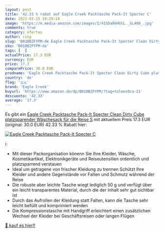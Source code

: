```yaml
---
layout: post
title: '42.33 % rabat auf Eagle Creek Packtasche Pack-It Specter C'
date: 2021-03-15 19:29:24
image: 'https://m.media-amazon.com/images/I/41SDa8kHGtL._SL400_.jpg'
comments: true
category: ofertas
author: ring
slug: 'B010B2FYPM-de Eagle Creek Packtasche Pack-It Specter Clean Dirty Cube...'
sku: 'B010B2FYPM-de'
tags: [  ]
actualPrice: 17.3 EUR
currency: EUR
price: 17.3
comparePrice: 30.0 EUR
prodname: 'Eagle Creek Packtasche Pack-It Specter Clean Dirty Cube platzsparender Wäschesack für die Reise  S'
country: 'de'
flag: '🇩🇪'
brand: 'Eagle Creek'
buyurl: 'https://www.amazon.de/dp/B010B2FYPM/?tag=tolees0ca-21'
descuento: '42.33'
average: '17.3'
---
```


Es gibt ein [Eagle Creek Packtasche Pack-It Specter Clean Dirty Cube platzsparender Wäschesack für die Reise  S](https://www.amazon.de/dp/B010B2FYPM/?tag=tolees0ca-21) mit aktuellem Preis 17.3 EUR (original: 30.0 EUR) 42.33 % Rabatt hier:

[![Eagle Creek Packtasche Pack-It Specter C](https://m.media-amazon.com/images/I/41SDa8kHGtL._SL400_.jpg)](https://www.amazon.de/dp/B010B2FYPM/?tag=tolees0ca-21)

ℹ️:

- Mit dieser Packorganisation könenn Sie Ihre Kleider, Wäsche, Kosmetikartikel, Elektronikgeräte und Reiseutensilien ordentlich und platzsparrend verstauen
- Ideal um getragene von frischer Kleidung zu trennen Schützt Ihre Kleider und andere Gegenstände vor Falten und Schmutz während der Reise
- Die robuste aber leichte Tasche wiegt lediglich 50 g und verfügt über ein leicht transparentes Material, durch die der Inhalt sehr gut sichtbar ist
- Durch das Aufrollen der Kleidung statt Falten, kann die Tasche sehr leicht befüllt und komprimiert werden
- Die Kompressionstasche mit Handgriff erleichtert einen zusätzlichen Wechsel der Kleider bei Geschäftsreisen oder langen Flügen

[🛒 kauf es hier!!](https://www.amazon.de/dp/B010B2FYPM/?tag=tolees0ca-21)
